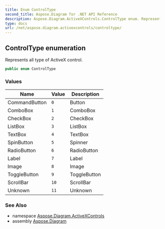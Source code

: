 ```yaml
---
title: Enum ControlType
second_title: Aspose.Diagram for .NET API Reference
description: Aspose.Diagram.ActiveXControls.ControlType enum. Represents all type of ActiveX control
type: docs
url: /net/aspose.diagram.activexcontrols/controltype/
---
```

## ControlType enumeration

Represents all type of ActiveX control.

```csharp
public enum ControlType
```

### Values

| Name | Value | Description |
| --- | --- | --- |
| CommandButton | `0` | Button |
| ComboBox | `1` | ComboBox |
| CheckBox | `2` | CheckBox |
| ListBox | `3` | ListBox |
| TextBox | `4` | TextBox |
| SpinButton | `5` | Spinner |
| RadioButton | `6` | RadioButton |
| Label | `7` | Label |
| Image | `8` | Image |
| ToggleButton | `9` | ToggleButton |
| ScrollBar | `10` | ScrollBar |
| Unknown | `11` | Unknown |

### See Also

* namespace [Aspose.Diagram.ActiveXControls](../../aspose.diagram.activexcontrols/)
* assembly [Aspose.Diagram](../../)


